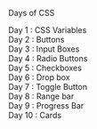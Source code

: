 Days of CSS

Day 1 : CSS Variables <br>
Day 2 : Buttons <br>
Day 3 : Input Boxes <br>
Day 4 : Radio Buttons <br>
Day 5 : Checkboxes <br>
Day 6 : Drop box <br>
Day 7 : Toggle Button <br>
Day 8 : Range bar <br>
Day 9 : Progress Bar <br>
Day 10 : Cards <br>
